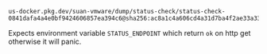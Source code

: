 ```
us-docker.pkg.dev/suan-vmware/dump/status-check/status-check-0841dafa4a4e0bf9424606857ea394c6@sha256:ac8a1c4a606cd4a31d7ba4f2ae33a33e70fa25928b3f4d28c9c8bf1b2fbd9a73
```

Expects environment variable `STATUS_ENDPOINT` which return `ok` on http get otherwise it will panic.
